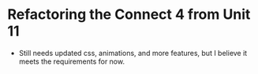 # Refactoring the Connect 4 from Unit 11
- Still needs updated css, animations, and more features, but I believe it meets the requirements for now.